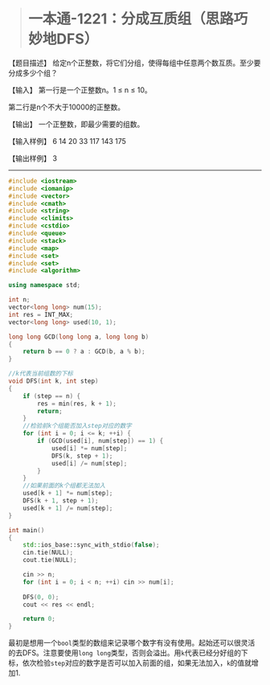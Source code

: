 > # 一本通-1221：分成互质组（思路巧妙地DFS）

【题目描述】
给定n个正整数，将它们分组，使得每组中任意两个数互质。至少要分成多少个组？

【输入】
第一行是一个正整数n。1 ≤ n ≤ 10。

第二行是n个不大于10000的正整数。

【输出】
一个正整数，即最少需要的组数。

【输入样例】
6
14 20 33 117 143 175

【输出样例】
3

----

```c++
#include <iostream>
#include <iomanip>
#include <vector>
#include <cmath>
#include <string>
#include <climits>
#include <cstdio>
#include <queue>
#include <stack>
#include <map>
#include <set>
#include <set>
#include <algorithm>

using namespace std;

int n;
vector<long long> num(15);
int res = INT_MAX;
vector<long long> used(10, 1);

long long GCD(long long a, long long b)
{
	return b == 0 ? a : GCD(b, a % b);
}

//k代表当前组数的下标
void DFS(int k, int step)
{
	if (step == n) {
		res = min(res, k + 1);
		return;
	}
	//检验前k个组能否加入step对应的数字
	for (int i = 0; i <= k; ++i) {
		if (GCD(used[i], num[step]) == 1) {
			used[i] *= num[step];
			DFS(k, step + 1);
			used[i] /= num[step];
		}
	}
	//如果前面的k个组都无法加入
	used[k + 1] *= num[step];
	DFS(k + 1, step + 1);
	used[k + 1] /= num[step];
}

int main()
{
	std::ios_base::sync_with_stdio(false);
    cin.tie(NULL);
    cout.tie(NULL);

    cin >> n;
    for (int i = 0; i < n; ++i) cin >> num[i];
    
    DFS(0, 0);
	cout << res << endl;

	return 0;
}
```

最初是想用一个`bool`类型的数组来记录哪个数字有没有使用。起始还可以很灵活的去DFS。注意要使用`long long`类型，否则会溢出。用`k`代表已经分好组的下标，依次检验`step`对应的数字是否可以加入前面的组，如果无法加入，`k`的值就增加1.